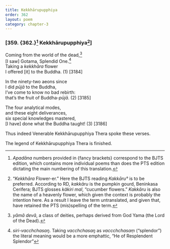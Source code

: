 ```yaml
---
title: Kekkhārupupphiya
order: 362
layout: poem
category: chapter-3
---
```


### \[359. {362.}[^1] Kekkhārupupphiya[^2]\]

Coming from the world of the dead,[^3]  
\[I saw\] Gotama, Splendid One.[^4]  
Taking a *kekkhāra* flower  
I offered \[it\] to the Buddha. (1) \[3184\]

In the ninety-two aeons since  
I did *pūjā* to the Buddha,  
I’ve come to know no bad rebirth:  
that’s the fruit of Buddha-*pūjā*. (2) \[3185\]

The four analytical modes,  
and these eight deliverances,  
six special knowledges mastered,  
\[I have\] done what the Buddha taught! (3) \[3186\]

Thus indeed Venerable Kekkhārupupphiya Thera spoke these verses.

The legend of Kekkhārupupphiya Thera is finished.

[^1]: *Apadāna* numbers provided in {fancy brackets} correspond to the BJTS edition, which contains more individual poems than does the PTS edition dictating the main numbering of this translation.

[^2]: “*Kekkhāra* Flower-er.” Here the BJTS reading *Kakkāru°* is to be preferred. According to RD, *kakkāru* is the pumpkin gourd, Beninkasa Cerifera; BJTS glosses *käkiri mal*, “cucumber flowers.” *Kakkāru* is also the name of a heavenly flower, which given the context is probably the intention here. As a result I leave the term untranslated, and given that, have retained the PTS (mis)spelling of the term.

[^3]: *yāmā devā*, a class of deities, perhaps derived from God Yama (the Lord of the Dead).

[^4]: *siri-va<span class="diacritics" data-state="on">c</span><span class="no-diacritics" data-state="off">ch</span>chasaŋ*. Taking *va<span class="diacritics" data-state="on">c</span><span class="no-diacritics" data-state="off">ch</span>chasaŋ* as *va<span class="diacritics" data-state="on">cc</span><span class="no-diacritics" data-state="off">chch</span>asaṃ* (“splendor”) the literal meaning would be a more emphattic, “He of Resplendent Splendor”
